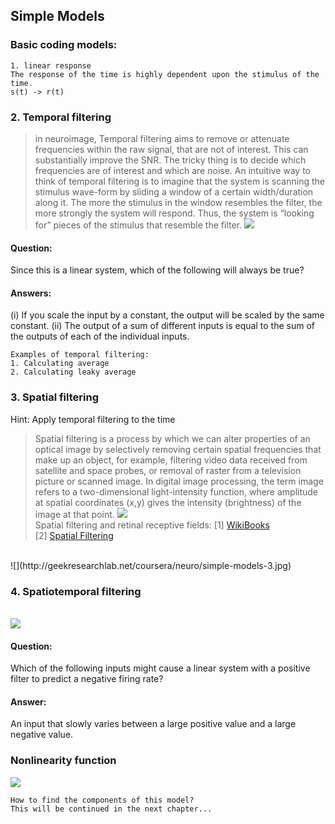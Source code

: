 ## Simple Models
### Basic coding models: 
```
1. linear response
The response of the time is highly dependent upon the stimulus of the time.
s(t) -> r(t)
```
### 2. Temporal filtering
> in neuroimage, Temporal filtering aims to remove or attenuate frequencies within the raw signal, that are not of interest. This can substantially improve the SNR. The tricky thing is to decide which frequencies are of interest and which are noise.
> An intuitive way to think of temporal filtering is to imagine that 
the system is scanning the stimulus wave-form by sliding a 
window of a certain width/duration along it. The more the 
stimulus in the window resembles the filter, the more strongly the 
system will respond. Thus, the system is “looking for” pieces of the 
stimulus that resemble the filter.
![](http://geekresearchlab.net/coursera/neuro/simple-models-1.jpg)<br>
#### Question:
Since this is a linear system, 
which of the following will always be true?
#### Answers:
(i) If you scale the input by a constant, the output will be scaled by the same constant. 
(ii) The output of a sum of different inputs is equal to the sum of the outputs of each of the individual inputs.

```
Examples of temporal filtering:
1. Calculating average
2. Calculating leaky average
```
### 3. Spatial filtering
Hint: Apply temporal filtering to the time
> Spatial filtering is a process by which we can alter properties of an optical image by selectively removing certain spatial frequencies that make up an object, for example, filtering video data received from satellite and space probes, or removal of raster from a television picture or scanned image. In digital image processing, the term image refers to a two-dimensional light-intensity function, where amplitude at spatial coordinates (x,y) gives the intensity (brightness) of the image at that point.
![](http://geekresearchlab.net/coursera/neuro/simple-models-2.jpg)<br>
Spatial filtering and retinal receptive fields:
[1] <a href="http://en.wikibooks.org/wiki/Sensory_Systems/Visual_System#Signal_Processing">WikiBooks</a><br>
[2] <a href="http://docs.gimp.org/2.6/en/plug-in-dog.html">Spatial Filtering</a><br>
<br>
![](http://geekresearchlab.net/coursera/neuro/simple-models-3.jpg)<br>

### 4. Spatiotemporal filtering

<br>![](http://geekresearchlab.net/coursera/neuro/simple-models-4.jpg)<br>

#### Question:
Which of the following inputs might cause a linear system with a positive filter to predict a negative firing rate?

#### Answer:
An input that slowly varies between a large positive value and a large negative value.

### Nonlinearity function
![](http://geekresearchlab.net/coursera/neuro/simple-models-5.jpg)

```
How to find the components of this model?
This will be continued in the next chapter...
```
